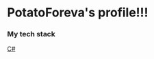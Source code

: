 # PotatoForeva's profile!!!

### My tech stack  
[C#](https://raw.githubusercontent.com/marwin1991/profile-technology-icons/refs/heads/main/icons/c%23.png)
